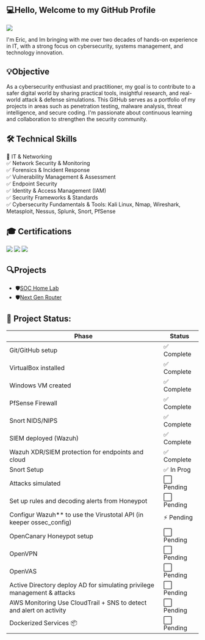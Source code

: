 ## 💻Hello, Welcome to my GitHub Profile
<a href="https://www.linkedin.com/in/eric-haley1/"> <img src="https://img.shields.io/badge/-LinkedIn-0072b1?&style=for-the-badge&logo=linkedin&logoColor=white" /></a>

I'm Eric, and Im bringing with me over two decades of hands-on experience in IT, with a strong focus on cybersecurity, systems management, and technology innovation.

## 💡Objective
As a cybersecurity enthusiast and practitioner, my goal is to contribute to a safer digital world by sharing practical tools, insightful research, and real-world attack & defense simulations. This GitHub serves as a portfolio of my projects in areas such as penetration testing, malware analysis, threat intelligence, and secure coding. I'm passionate about continuous learning and collaboration to strengthen the security community.


## 🛠️ Technical Skills <br>
🔹 IT & Networking<br>
 ✅ Network Security & Monitoring<br>
 ✅ Forensics & Incident Response<br>
 ✅ Vulnerability Management & Assessment<br>
 ✅ Endpoint Security <br>
 ✅ Identity & Access Management (IAM)<br>
 ✅ Security Frameworks & Standards<br>
 ✅ Cybersecurity Fundamentals & Tools: Kali Linux, Nmap, Wireshark, Metasploit, Nessus, Splunk, Snort, PfSense

</div>

## 🎓 Certifications
<div>
<img src="https://img.shields.io/badge/Security%2B-Certified-red?logo=comptia&logoColor=white" />
<img src="https://img.shields.io/badge/CySA+-Certified-blueviolet?logo=comptia&logoColor=white" />
<img src="https://img.shields.io/badge/CompTIA-CASP%2B%20Certified-blue?logo=comptia)](https://www.comptia.org/certifications/casp" />

</div>

## 🔍Projects
-  🛡️<a href="https://github.com/oogsec/SOC-Home-Lab">SOC Home Lab</a>
-  🛡️<a href="https://github.com/OogieSec/SOCv1/blob/main/Router/Setup.md">Next Gen Router</a>

## 🚀 Project Status: 

| Phase | Status |
| ------------ | ------------- |
| Git/GitHub setup | ✅ Complete  |
| VirtualBox installed | ✅ Complete  |
| Windows VM created | ✅ Complete  |
| PfSense Firewall | ✅ Complete  |
| Snort NIDS/NIPS | ✅ Complete  |
| SIEM deployed (Wazuh) | ✅ Complete  |
| Wazuh XDR/SIEM protection for endpoints and cloud | ✅ Complete  |
| Snort Setup | ✅ In Prog  |
| Attacks simulated | ⬜ Pending  |
| Set up rules and decoding alerts from Honeypot| ⬜ Pending  |
| Configur Wazuh** to use the Virustotal API (in keeper ossec_config) | ⚡ Pending  |
| OpenCanary Honeypot setup | ⬜ Pending  |
| OpenVPN | ⬜ Pending  |
| OpenVAS | ⬜ Pending  |
| Active Directory deploy AD for simulating privilege management & attacks  | ⬜ Pending  |
| AWS Monitoring Use CloudTrail + SNS to detect and alert on activity | ⬜ Pending  |
| Dockerized Services 📦 | ⬜ Pending  |

